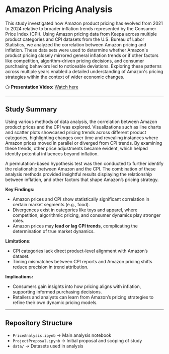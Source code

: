 # Amazon Pricing Analysis

This study investigated how Amazon product pricing has evolved from 2021 to 2024 relative to broader inflation trends represented by the Consumer Price Index (CPI). Using Amazon pricing data from Keepa across multiple product categories and CPI datasets from the U.S. Bureau of Labor Statistics, we analyzed the correlation between Amazon pricing and inflation. These data sets were used to determine whether Amazon's product pricing closely mirrored general inflation trends or if other factors like competition, algorithm-driven pricing decisions, and consumer purchasing behaviors led to noticeable deviations. Exploring these patterns across multiple years enabled a detailed understanding of Amazon's pricing strategies within the context of wider economic changes.

📺 **Presentation Video:** [Watch here](https://youtu.be/C58f6Q41DJw)

---

## Study Summary

Using various methods of data analysis, the correlation between Amazon product prices and the CPI was explored. Visualizations such as line charts and scatter plots showcased pricing trends across different product categories, highlighting changes over time and revealing instances where Amazon prices moved in parallel or diverged from CPI trends. By examining these trends, other price adjustments became evident, which helped identify potential influences beyond inflation.  

A permutation-based hypothesis test was then conducted to further identify the relationship between Amazon and the CPI. The combination of these analysis methods provided insightful results displaying the relationship between inflation, and other factors that shape Amazon’s pricing strategy.

**Key Findings:**
- Amazon prices and CPI show statistically significant correlation in certain market segments (e.g., food).  
- Divergences exist in categories like toys and apparel, where competition, algorithmic pricing, and consumer dynamics play stronger roles.  
- Amazon prices may **lead or lag CPI trends**, complicating the determination of true market dynamics.  

**Limitations:**
- CPI categories lack direct product-level alignment with Amazon’s dataset.  
- Timing mismatches between CPI reports and Amazon pricing shifts reduce precision in trend attribution.  

**Implications:**
- Consumers gain insights into how pricing aligns with inflation, supporting informed purchasing decisions.  
- Retailers and analysts can learn from Amazon’s pricing strategies to refine their own dynamic pricing models.  

---

## Repository Structure
- `PriceAnalysis.ipynb` → Main analysis notebook  
- `ProjectProposal.ipynb` → Initial proposal and scoping of study  
- `data/` → Datasets used in analysis 
